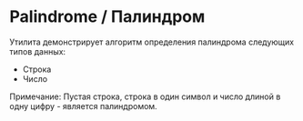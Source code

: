 # Palindrome / Палиндром

Утилита демонстрирует алгоритм определения палиндрома следующих типов данных:
- Строка
- Число

Примечание: Пустая строка, строка в один символ и число длиной в одну цифру - является палиндромом.

